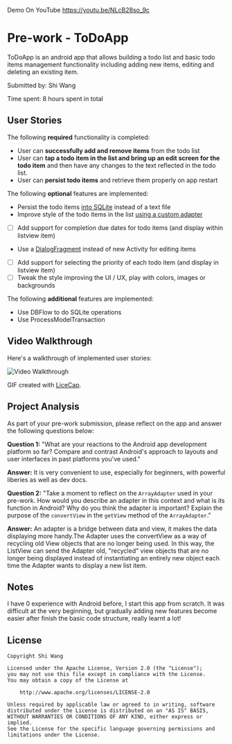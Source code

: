 
Demo On YouTube
https://youtu.be/NLcB28so_9c


# Pre-work - ToDoApp

ToDoApp is an android app that allows building a todo list and basic todo items management functionality including adding new items, editing and deleting an existing item.

Submitted by: Shi Wang

Time spent: 8 hours spent in total

## User Stories

The following **required** functionality is completed:

*  User can **successfully add and remove items** from the todo list
*  User can **tap a todo item in the list and bring up an edit screen for the todo item** and then have any changes to the text reflected in the todo list.
*  User can **persist todo items** and retrieve them properly on app restart

The following **optional** features are implemented:

*  Persist the todo items [into SQLite](http://guides.codepath.com/android/Persisting-Data-to-the-Device#sqlite) instead of a text file
*  Improve style of the todo items in the list [using a custom adapter](http://guides.codepath.com/android/Using-an-ArrayAdapter-with-ListView)
* [ ] Add support for completion due dates for todo items (and display within listview item)
*  Use a [DialogFragment](http://guides.codepath.com/android/Using-DialogFragment) instead of new Activity for editing items
* [ ] Add support for selecting the priority of each todo item (and display in listview item)
* [ ] Tweak the style improving the UI / UX, play with colors, images or backgrounds

The following **additional** features are implemented:

* Use DBFlow to do SQLite operations
* Use ProcessModelTransaction

## Video Walkthrough

Here's a walkthrough of implemented user stories:

<img src='http://i.imgur.com/LO61ozs.gifv' title='Video Walkthrough' width='' alt='Video Walkthrough' />

GIF created with [LiceCap](http://www.cockos.com/licecap/).

## Project Analysis

As part of your pre-work submission, please reflect on the app and answer the following questions below:

**Question 1:** "What are your reactions to the Android app development platform so far? Compare and contrast Android's approach to layouts and user interfaces in past platforms you've used."

**Answer:** It is very convenient to use, especially for beginners, with powerful liberies as well as dev docs.

**Question 2:** "Take a moment to reflect on the `ArrayAdapter` used in your pre-work. How would you describe an adapter in this context and what is its function in Android? Why do you think the adapter is important? Explain the purpose of the `convertView` in the `getView` method of the `ArrayAdapter`."

**Answer:** An adapter is a bridge between data and view, it makes the data displaying more handy.The Adapter uses the convertView as a way of recycling old View objects that are no longer being used. In this way, the ListView can send the Adapter old, "recycled" view objects that are no longer being displayed instead of instantiating an entirely new object each time the Adapter wants to display a new list item.

## Notes

I have 0 experience with Android before, I start this app from scratch. It was difficult at the very beginning,
but gradually adding new features become easier after finish the basic code structure, really learnt a lot!

## License

    Copyright Shi Wang

    Licensed under the Apache License, Version 2.0 (the "License");
    you may not use this file except in compliance with the License.
    You may obtain a copy of the License at

        http://www.apache.org/licenses/LICENSE-2.0

    Unless required by applicable law or agreed to in writing, software
    distributed under the License is distributed on an "AS IS" BASIS,
    WITHOUT WARRANTIES OR CONDITIONS OF ANY KIND, either express or implied.
    See the License for the specific language governing permissions and
    limitations under the License.
